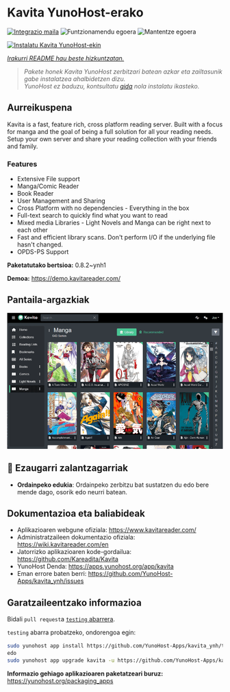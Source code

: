 <!--
Ohart ongi: README hau automatikoki sortu da <https://github.com/YunoHost/apps/tree/master/tools/readme_generator>ri esker
EZ editatu eskuz.
-->

# Kavita YunoHost-erako

[![Integrazio maila](https://dash.yunohost.org/integration/kavita.svg)](https://ci-apps.yunohost.org/ci/apps/kavita/) ![Funtzionamendu egoera](https://ci-apps.yunohost.org/ci/badges/kavita.status.svg) ![Mantentze egoera](https://ci-apps.yunohost.org/ci/badges/kavita.maintain.svg)

[![Instalatu Kavita YunoHost-ekin](https://install-app.yunohost.org/install-with-yunohost.svg)](https://install-app.yunohost.org/?app=kavita)

*[Irakurri README hau beste hizkuntzatan.](./ALL_README.md)*

> *Pakete honek Kavita YunoHost zerbitzari batean azkar eta zailtasunik gabe instalatzea ahalbidetzen dizu.*  
> *YunoHost ez baduzu, kontsultatu [gida](https://yunohost.org/install) nola instalatu ikasteko.*

## Aurreikuspena

Kavita is a fast, feature rich, cross platform reading server. Built with a focus for manga and the goal of being a full solution for all your reading needs. Setup your own server and share your reading collection with your friends and family.

### Features

- Extensive File support
- Manga/Comic Reader
- Book Reader
- User Management and Sharing
- Cross Platform with no dependencies - Everything in the box
- Full-text search to quickly find what you want to read
- Mixed media Libraries - Light Novels and Manga can be right next to each other
- Fast and efficient library scans. Don't perform I/O if the underlying file hasn't changed.
- OPDS-PS Support


**Paketatutako bertsioa:** 0.8.2~ynh1

**Demoa:** <https://demo.kavitareader.com/>

## Pantaila-argazkiak

![Kavita(r)en pantaila-argazkia](./doc/screenshots/screenshot.png)

## :red_circle: Ezaugarri zalantzagarriak

- **Ordainpeko edukia**: Ordainpeko zerbitzu bat sustatzen du edo bere mende dago, osorik edo neurri batean.

## Dokumentazioa eta baliabideak

- Aplikazioaren webgune ofiziala: <https://www.kavitareader.com/>
- Administratzaileen dokumentazio ofiziala: <https://wiki.kavitareader.com/en>
- Jatorrizko aplikazioaren kode-gordailua: <https://github.com/Kareadita/Kavita>
- YunoHost Denda: <https://apps.yunohost.org/app/kavita>
- Eman errore baten berri: <https://github.com/YunoHost-Apps/kavita_ynh/issues>

## Garatzaileentzako informazioa

Bidali `pull request`a [`testing` abarrera](https://github.com/YunoHost-Apps/kavita_ynh/tree/testing).

`testing` abarra probatzeko, ondorengoa egin:

```bash
sudo yunohost app install https://github.com/YunoHost-Apps/kavita_ynh/tree/testing --debug
edo
sudo yunohost app upgrade kavita -u https://github.com/YunoHost-Apps/kavita_ynh/tree/testing --debug
```

**Informazio gehiago aplikazioaren paketatzeari buruz:** <https://yunohost.org/packaging_apps>
